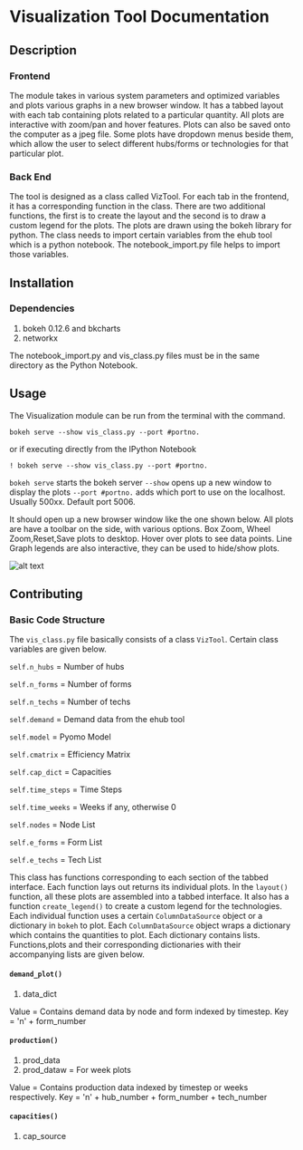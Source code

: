 # Visualization Tool Documentation 

## Description

### Frontend
The module takes in various system parameters and optimized variables and plots various graphs in a new browser window. 
It has a tabbed layout with each tab containing plots related to a particular quantity. All plots are interactive with zoom/pan and hover features. Plots can also be saved onto the computer as a jpeg file. Some plots have dropdown menus beside them, which allow the user to select different hubs/forms or technologies for that particular plot. 

### Back End
The tool is designed as a class called VizTool. For each tab in the frontend, it has a corresponding function in the class. There are two additional functions, the first is to create the layout and the second is to draw a custom legend for the plots. The plots are drawn using the bokeh library for python. The class needs to import certain variables from the ehub tool which is a python notebook. The notebook_import.py file helps to import those variables. 

## Installation

### Dependencies

1. bokeh 0.12.6 and bkcharts
2. networkx

The notebook_import.py and vis_class.py files must be in the same directory as the Python Notebook.

## Usage

The Visualization module can be run from the terminal with the command.

`bokeh serve --show vis_class.py --port #portno.`

or if executing directly from the IPython Notebook

`! bokeh serve --show vis_class.py --port #portno.`

`bokeh serve` starts the bokeh server
`--show` opens up a new window to display the plots
`--port #portno.` adds which port to use on the localhost. Usually 500xx. Default port 5006. 

It should open up a new browser window like the one shown below. All plots are have a toolbar on the side, with various options. Box Zoom, Wheel Zoom,Reset,Save plots to desktop. Hover over plots to see data points. Line Graph legends are also interactive, they can be used to hide/show plots.  

![alt text][logo]

[logo]: https://github.com/gmomo/python-ehub/blob/master/docs/screenshot_1.png "Viz Tool Frontend"



## Contributing

### Basic Code Structure

The `vis_class.py` file basically consists of a class `VizTool`. Certain class variables are given below.

`self.n_hubs` = Number of hubs

`self.n_forms` = Number of forms

`self.n_techs` = Number of techs

`self.demand` = Demand data from the ehub tool

`self.model` = Pyomo Model

`self.cmatrix` = Efficiency Matrix

`self.cap_dict` = Capacities

`self.time_steps` = Time Steps

`self.time_weeks` = Weeks if any, otherwise 0

`self.nodes` = Node List 

`self.e_forms` = Form List

`self.e_techs` = Tech List


This class has functions corresponding to each section of the tabbed interface. Each function lays out returns its individual plots. In the `layout()` function, all these plots are assembled into a tabbed interface. It also has a function `create_legend()` to create a custom legend for the technologies. Each individual function uses a certain `ColumnDataSource` object or a dictionary in `bokeh` to plot. Each `ColumnDataSource` object wraps a dictionary which contains the quantities to plot. Each dictionary contains lists. Functions,plots and their corresponding dictionaries with their accompanying lists are given below.

#### `demand_plot()` 
1. data_dict 

Value = Contains demand data by node and form indexed by timestep. 
Key = 'n' + form_number

#### `production()`
1. prod_data
2. prod_dataw = For week plots

Value = Contains production data indexed by timestep or weeks respectively.
Key = 'n' + hub_number + form_number + tech_number

#### `capacities()`
1. cap_source






